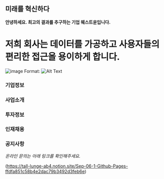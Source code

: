 ## 미래를 혁신하다 

**안녕하세요. 최고의 결과를 추구하는 기업 웨스트윤입니다.**

# 저희 회사는 데이터를 가공하고 사용자들의 편리한 접근을 용이하게 합니다.


![image](https://search.pstatic.net/common/?src=http%3A%2F%2Fblogfiles.naver.net%2FMjAyMDAyMTNfMjY4%2FMDAxNTgxNTkyODk0MDAz.D0ilSJuRHVkfrkyJ48BV1RQKeXYUPp6G-a-7SKbze5wg.wN6BSs0DGKyKKVOt1u3oBwpHSSi9EwdXMTv7CZYDKKgg.PNG.ball8568%2F%25BA%25B9%25C1%25F6%25C1%25C1%25C0%25BA%25C8%25B8%25BB%25E7_%25286%2529.png&type=sc960_832)
Format: ![Alt Text](url)


### 기업정보
### 사업소개
### 투자정보
### 인재채용
### 공지사항 




*온라인 문의는 아래 링크를 확인해주세요.*

(https://tall-lunge-ab4.notion.site/Sep-06-1-Github-Pages-ffdfa851c58b4e2dac79b3492d3feb6e)

